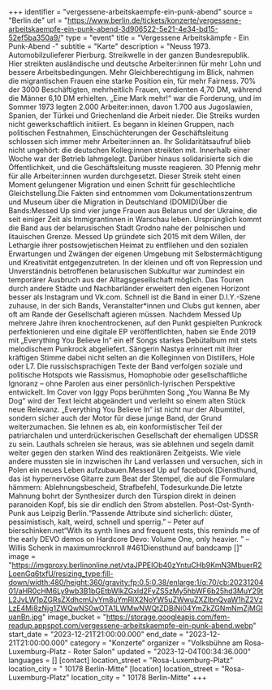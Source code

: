 +++
identifier = "vergessene-arbeitskaempfe-ein-punk-abend"
source = "Berlin.de"
url = "https://www.berlin.de/tickets/konzerte/vergessene-arbeitskaempfe-ein-punk-abend-3d906522-5e21-4e34-bd15-52ef5ba350a9/"
type = "event"
title = "Vergessene Arbeitskämpfe - Ein Punk-Abend -"
subtitle = "Karte"
description = "Neuss 1973. Automobilzulieferer Pierburg. Streikwelle in der ganzen Bundesrepublik. Hier streikten ausländische und deutsche Arbeiter:innen für mehr Lohn und bessere Arbeitsbedingungen. Mehr Gleichberechtigung im Blick, nahmen die migrantischen Frauen eine starke Position ein, für mehr Fairness. 70% der 3000 Beschäftigten, mehrheitlich Frauen, verdienten 4,70 DM, während die Männer 6,10 DM erhielten. „Eine Mark mehr!“ war die Forderung, und im Sommer 1973 legten 2.000 Arbeiter:innen, davon 1.700 aus Jugoslawien, Spanien, der Türkei und Griechenland die Arbeit nieder. Die Streiks wurden nicht gewerkschaftlich initiiert. Es begann in kleinen Gruppen, nach politischen Festnahmen, Einschüchterungen der Geschäftsleitung schlossen sich immer mehr Arbeiter:innen an. Ihr Solidaritätsaufruf blieb nicht ungehört: die deutschen Kolleg:innen streikten mit. Innerhalb einer Woche war der Betrieb lahmgelegt. Darüber hinaus solidarisierte sich die Öffentlichkeit, und die Geschäftsleitung musste reagieren. 30 Pfennig mehr für alle Arbeiter:innen wurden durchgesetzt. Dieser Streik steht einen Moment gelungener Migration und einen Schritt für geschlechtliche Gleichstellung.Die Fakten sind entnommen vom Dokumentationszentrum und Museum über die Migration in Deutschland (DOMID)Über die Bands:Messed Up sind vier junge Frauen aus Belarus und der Ukraine, die seit einiger Zeit als Immigrantinnen in Warschau leben. Ursprünglich kommt die Band aus der belarusischen Stadt Grodno nahe der polnischen und litauischen Grenze. Messed Up gründete sich 2015 mit dem Willen, der Lethargie ihrer postsowjetischen Heimat zu entfliehen und den sozialen Erwartungen und Zwängen der eigenen Umgebung mit Selbstermächtigung und Kreativität entgegenzutreten. In der kleinen und oft von Repression und Unverständnis betroffenen belarusischen Subkultur war zumindest ein temporärer Ausbruch aus der Alltagsgesellschaft möglich. Das Touren durch andere Städte und Nachbarländer erweitert den eigenen Horizont besser als Instagram und Vk.com. Schnell ist die Band in einer D.I.Y.-Szene zuhause, in der sich Bands, Veranstalter*innen und Clubs gut kennen, aber oft am Rande der Gesellschaft agieren müssen. Nachdem Messed Up mehrere Jahre ihren knochentrockenen, auf den Punkt gespielten Punkrock perfektionieren und eine digitale EP veröffentlichten, haben sie Ende 2019 mit „Everything You Believe In“ ein elf Songs starkes Debütalbum mit stets melodischem Punkrock abgeliefert. Sängerin Nastya erinnert mit ihrer kräftigen Stimme dabei nicht selten an die Kolleginnen von Distillers, Hole oder L7. Die russischsprachigen Texte der Band verfolgen soziale und politische Hotspots wie Rassismus, Homophobie oder gesellschaftliche Ignoranz – ohne Parolen aus einer persönlich-lyrischen Perspektive entwickelt. Im Cover von Iggy Pops berühmten Song „You Wanna Be My Dog“ wird der Text leicht abgeändert und verleiht so einem alten Stück neue Relevanz. „Everything You Believe In“ ist nicht nur der Albumtitel, sondern sicher auch der Motor für diese junge Band, der Grund weiterzumachen. Sie lehnen es ab, ein konformistischer Teil der patriarchalen und unterdrückerischen Gesellschaft der ehemaligen UDSSR zu sein. Lauthals schreien sie heraus, was sie ablehnen und segeln damit weiter gegen den starken Wind des reaktionären Zeitgeists. Wie viele andere mussten sie in inzwischen ihr Land verlassen und versuchen, sich in Polen ein neues Leben aufzubauen.Messed Up auf facebook [Diensthund, das ist hypernervöse Gitarre zum Beat der Stempel, die auf die Formulare hämmern: Ablehnungsbescheid, Strafbefehl, Todesurkunde.Die letzte Mahnung bohrt der Synthesizer durch den Türspion direkt in deinen paranoiden Kopf, bis sie dir endlich den Strom abstellen. Post-Ost-Synth-Punk aus Leipzig  Berlin.“Passende Attribute sind sicherlich: düster, pessimistisch, kalt, weird, schnell und sperrig.” – Peter auf bierschinken.net“With its synth lines and frequent rests, this reminds me of the early DEVO demos on Hardcore Devo: Volume One, only heavier. ” – Willis Schenk in maximumrocknroll #461Diensthund auf bandcamp []"
image = "https://imgproxy.berlinonline.net/vtaJPPEIOb40zYntuCHb9KmN3MbuerR2LoenGq6txfU/resizing_type:fill-down/width:480/height:360/gravity:fp:0.5:0.38/enlarge:1/q:70/cb:2023120401/aHR0cHM6Ly9wb3B1bGEtbWlkZGxld2FyZS5zMy5hbWF6b25hd3MuY29tL2JvLW1pZGRsZXdhcmUvYm8uYmRlX2NoYW5uZWwuZXZlbnQvaW1hZ2VzLzE4Mi8zNjg1ZWQwNS0wOTA1LWMwNWQtZDBiNi04YmZkZGNmNmZjMGIuanBn.jpg"
image_bucket = "https://storage.googleapis.com/fem-readup.appspot.com/vergessene-arbeitskaempfe-ein-punk-abend.webp"
start_date = "2023-12-21T21:00:00.000"
end_date = "2023-12-21T21:00:00.000"
category = "Konzerte"
organizer = "Volksbühne am Rosa-Luxemburg-Platz - Roter Salon"
updated = "2023-12-04T00:34:36.000"
languages = []
[contact]
location_street = "Rosa-Luxemburg-Platz"
location_city = " 10178 Berlin-Mitte"
[location]
location_street = "Rosa-Luxemburg-Platz"
location_city = " 10178 Berlin-Mitte"
+++